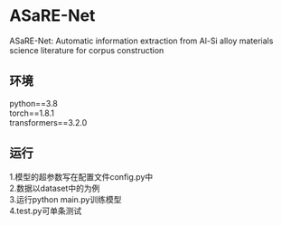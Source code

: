 # ASaRE-Net
ASaRE-Net: Automatic information extraction from Al-Si alloy materials science literature for corpus construction


## 环境  
python==3.8  
torch==1.8.1  
transformers==3.2.0

## 运行  
1.模型的超参数写在配置文件config.py中  
2.数据以dataset中的为例  
3.运行python main.py训练模型  
4.test.py可单条测试  
